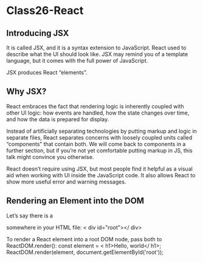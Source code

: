 # Class26-React

## Introducing JSX
It is called JSX, and it is a syntax extension to JavaScript. React used to describe what the UI should look like. JSX may remind you of a template language, but it comes with the full power of JavaScript.

JSX produces React “elements”. 

## Why JSX?
React embraces the fact that rendering logic is inherently coupled with other UI logic: how events are handled, how the state changes over time, and how the data is prepared for display.

Instead of artificially separating technologies by putting markup and logic in separate files, React separates concerns with loosely coupled units called “components” that contain both. We will come back to components in a further section, but if you’re not yet comfortable putting markup in JS, this talk might convince you otherwise.

React doesn’t require using JSX, but most people find it helpful as a visual aid when working with UI inside the JavaScript code. It also allows React to show more useful error and warning messages.

## Rendering an Element into the DOM

Let’s say there is a <div> somewhere in your HTML file:
< div id="root"></ div>

To render a React element into a root DOM node, pass both to ReactDOM.render():
const element = < h1>Hello, world</ h1>;
ReactDOM.render(element, document.getElementById('root'));


